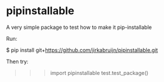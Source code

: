 # pipinstallable
A very simple package to test how to make it pip-installable

Run:

$ pip install git+https://github.com/jirkabruijn/pipinstallable.git

Then try:

>>> import pipinstallable
>>> test.test_package()
